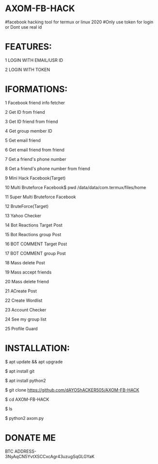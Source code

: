 # AXOM-FB-HACK
#facebook hacking tool for termux or linux 2020
#Only use token for login or Dont use real id


FEATURES:
======================================
1 LOGIN WITH EMAIL/USR ID

 2 LOGIN WITH TOKEN

IFORMATIONS:
=======================================
 1 Facebook friend info fetcher

 2 Get ID from friend

 3 Get ID friend from friend

 4 Get group member ID

 5 Get email friend

 6 Get email friend from friend

 7 Get a friend's phone number

 8 Get a friend's phone number from friend

 9 Mini Hack Facebook(Target)

 10 Multi Bruteforce Facebook$ pwd 
/data/data/com.termux/files/home

 11 Super Multi Bruteforce Facebook

 12 BruteForce(Target)

 13 Yahoo Checker

 14 Bot Reactions Target Post

 15 Bot Reactions group Post

 16 BOT COMMENT Target Post

 17 BOT COMMENT group Post

 18 Mass delete Post

 19 Mass accept friends

 20 Mass delete friend

 21 ACreate Post

 22 Create Wordlist

 23 Account Checker

 24 See my group list

 25 Profile Guard



INSTALLATION:
============================================
$ apt update && apt upgrade

$ apt install git

$ apt install python2

$ git clone https://github.com/dAYOShACKER505/AXOM-FB-HACK

$ cd AXOM-FB-HACK

$ ls

$ python2 axom.py


DONATE ME                       
=================================================
BTC ADDRESS-                                                            
3NyAqCN5YvtXSCCxcAgr43uzugSqGLGYaK 

